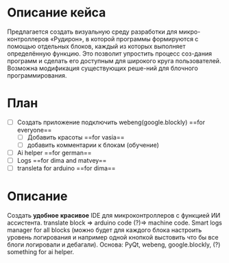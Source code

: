 
# Описание кейса
Предлагается создать визуальную среду разработки для микро-контроллеров «Рудирон», в которой программы формируются с помощью отдельных блоков, каждый из которых выполняет определённую функцию. Это позволит упростить процесс соз-дания программ и сделать его доступным для широкого круга пользователей. Возможна модификация существующих реше-ний для блочного программирования.
# План
-  [ ] Создать приложение подключить webeng(google.blockly) ==for everyone==
	-  [ ] Добавить красоты ==for vasia==
	-  [ ] добавить комментарии к блокам (обучение) 
-  [ ] Ai helper ==for german==
-  [ ] Logs ==for dima and matvey==
-  [ ] transleta for arduino ==for dima==

# Описание
Создать **удобное** **красивое** IDE для микроконтроллеров с функцией ИИ ассистента. translate block => arduino code  (?)=> machine code. Smart logs manager for all blocks (можно будет для каждого блока настроить уровень логирования и например одной кнопкой выстовить что бы все блоги логировали и дебагали). Основа: PyQt, webeng, google.blockly, (?) something for ai helper.

